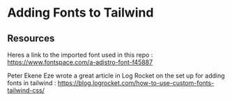 # Adding Fonts to Tailwind

## Resources

Heres a link to the imported font used in this repo :
https://www.fontspace.com/a-adistro-font-f45887

Peter Ekene Eze wrote a great article in Log Rocket on the set up for adding fonts in tailwind :
https://blog.logrocket.com/how-to-use-custom-fonts-tailwind-css/
